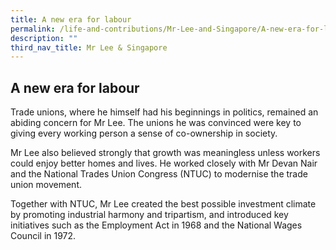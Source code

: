 ```yaml
---
title: A new era for labour
permalink: /life-and-contributions/Mr-Lee-and-Singapore/A-new-era-for-labour
description: ""
third_nav_title: Mr Lee & Singapore
---
```

## A new era for labour ##

Trade unions, where he himself had his beginnings in politics, remained an abiding concern for Mr Lee. The unions he was convinced were key to giving every working person a sense of co-ownership in society.


Mr Lee also believed strongly that growth was meaningless unless workers could enjoy better homes and lives. He worked closely with Mr Devan Nair and the National Trades Union Congress (NTUC) to modernise the trade union movement.


Together with NTUC, Mr Lee created the best possible investment climate by promoting industrial harmony and tripartism, and introduced key initiatives such as the Employment Act in 1968 and the National Wages Council in 1972.